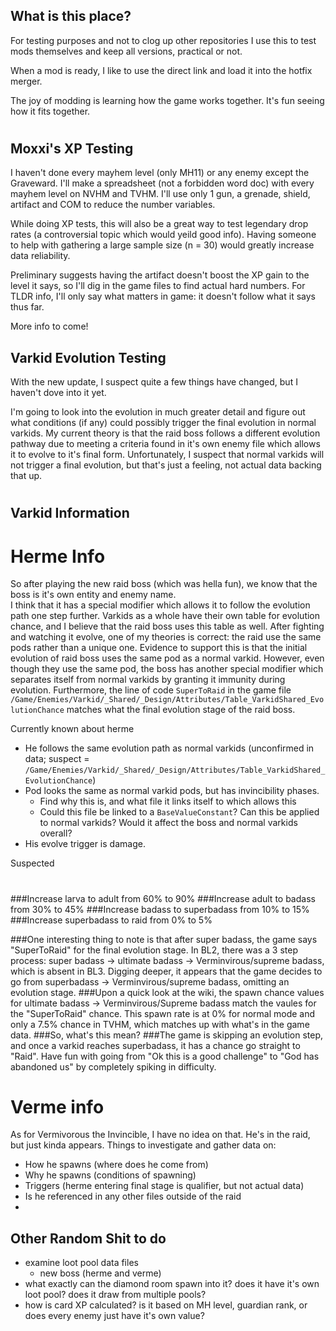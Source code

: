 ## What is this place?
For testing purposes and not to clog up other repositories 
I use this to test mods themselves and keep all versions, practical or not.

When a mod is ready, I like to use the direct link and load it into the hotfix merger.

The joy of modding is learning how the game works together. It's fun seeing how it fits together. 

#

## Moxxi's XP Testing

I haven't done every mayhem level (only MH11) or any enemy except the Graveward.
I'll make a spreadsheet (not a forbidden word doc) with every mayhem level on NVHM and TVHM.
I'll use only 1 gun, a grenade, shield, artifact and COM to reduce the number variables.

While doing XP tests, this will also be a great way to test legendary drop rates (a controversial topic which would yeild good info).
Having someone to help with gathering a large sample size (n = 30) would greatly increase data reliability.

Preliminary suggests having the artifact doesn't boost the XP gain to the level it says, so I'll dig in the game files to find actual hard numbers.
For TLDR info, I'll only say what matters in game: it doesn't follow what it says thus far.

More info to come!

## Varkid Evolution Testing

With the new update, I suspect quite a few things have changed, but I haven't dove into it yet.



I'm going to look into the evolution in much greater detail and figure out what conditions (if any) could possibly trigger the final evolution in normal varkids.
My current theory is that the raid boss follows a different evolution pathway due to meeting a criteria found in it's own enemy file which allows it to evolve to it's final form.
Unfortunately, I suspect that normal varkids will not trigger a final evolution, but that's just a feeling, not actual data backing that up. 

#
## Varkid Information

# Herme Info

So after playing the new raid boss (which was hella fun), we know that the boss is it's own entity and enemy name.  
I think that it has a special modifier which allows it to follow the evolution path one step further. 
Varkids as a whole have their own table for evolution chance, and I believe that the raid boss uses this table as well. 
After fighting and watching it evolve, one of my theories is correct: the raid use the same pods rather than a unique one.
Evidence to support this is that the initial evolution of raid boss uses the same pod as a normal varkid. 
However, even though they use the same pod, the boss has another special modifier which separates itself from normal varkids by granting it immunity during evolution.
Furthermore, the line of code `SuperToRaid` in the game file `/Game/Enemies/Varkid/_Shared/_Design/Attributes/Table_VarkidShared_EvolutionChance` matches what the final evolution stage of the raid boss. 


Currently known about herme
- He follows the same evolution path as normal varkids (unconfirmed in data; suspect = `/Game/Enemies/Varkid/_Shared/_Design/Attributes/Table_VarkidShared_EvolutionChance`)
- Pod looks the same as normal varkid pods, but has invincibility phases.
  - Find why this is, and what file it links itself to which allows this
  - Could this file be linked to a `BaseValueConstant`? Can this be applied to normal varkids? Would it affect the boss and normal varkids overall?
- His evolve trigger is damage.

Suspected

#

###Increase larva to adult from 60% to 90%
###Increase adult to badass from 30% to 45%
###Increase badass to superbadass from 10% to 15%
###Increase superbadass to raid from 0% to 5%

###One interesting thing to note is that after super badass, the game says "SuperToRaid" for the final evolution stage. In BL2, there was a 3 step process: super badass -> ultimate badass -> Verminvirous/supreme badass, which is absent in BL3. Digging deeper, it appears that the game decides to go from superbadass -> Verminvirous/supreme badass, omitting an evolution stage.
###Upon a quick look at the wiki, the spawn chance values for ultimate badass -> Verminvirous/Supreme badass match the vaules for the "SuperToRaid" chance. This spawn rate is at 0% for normal mode and only a 7.5% chance in TVHM, which matches up with what's in the game data.
###So, what's this mean?
###The game is skipping an evolution step, and once a varkid reaches superbadass, it has a chance go straight to "Raid". Have fun with going from "Ok this is a good challenge" to "God has abandoned us" by completely spiking in difficulty.

#

# Verme info

As for Vermivorous the Invincible, I have no idea on that. He's in the raid, but just kinda appears.
Things to investigate and gather data on:
- How he spawns (where does he come from)
- Why he spawns (conditions of spawning)
- Triggers (herme entering final stage is qualifier, but not actual data)
- Is he referenced in any other files outside of the raid
- 

## Other Random Shit to do

- examine loot pool data files
  - new boss (herme and verme)
- what exactly can the diamond room spawn into it? does it have it's own loot pool? does it draw from multiple pools?
- how is card XP calculated? is it based on MH level, guardian rank, or does every enemy just have it's own value?

